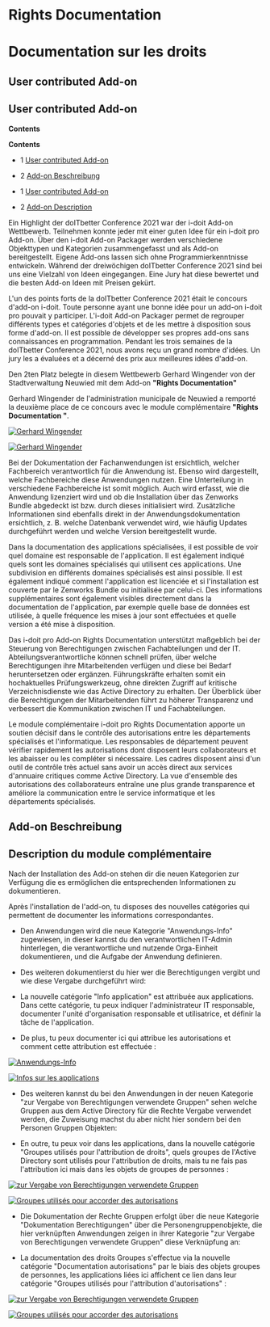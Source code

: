 <!-- TRANSLATED by md-translate -->
# Rights Documentation

# Documentation sur les droits

## User contributed Add-on

## User contributed Add-on

**Contents**

**Contents**

* 1 [User contributed Add-on](#user-contributed-add-on)
* 2 [Add-on Beschreibung](#add-on-beschreibung)

* 1 [User contributed Add-on](#user-contributed-add-on)
* 2 [Add-on Description](#add-on-description)

Ein Highlight der doITbetter Conference 2021 war der i-doit Add-on Wettbewerb. Teilnehmen konnte jeder mit einer guten Idee für ein i-doit pro Add-on. Über den i-doit Add-on Packager werden verschiedene Objekttypen und Kategorien zusammengefasst und als Add-on bereitgestellt. Eigene Add-ons lassen sich ohne Programmierkenntnisse entwickeln. Während der dreiwöchigen doITbetter Conference 2021 sind bei uns eine Vielzahl von Ideen eingegangen. Eine Jury hat diese bewertet und die besten Add-on Ideen mit Preisen gekürt.

L'un des points forts de la doITbetter Conference 2021 était le concours d'add-on i-doit. Toute personne ayant une bonne idée pour un add-on i-doit pro pouvait y participer. L'i-doit Add-on Packager permet de regrouper différents types et catégories d'objets et de les mettre à disposition sous forme d'add-on. Il est possible de développer ses propres add-ons sans connaissances en programmation. Pendant les trois semaines de la doITbetter Conference 2021, nous avons reçu un grand nombre d'idées. Un jury les a évaluées et a décerné des prix aux meilleures idées d'add-on.

Den 2ten Platz belegte in diesem Wettbewerb Gerhard Wingender von der Stadtverwaltung Neuwied mit dem Add-on **"Rights Documentation"**

Gerhard Wingender de l'administration municipale de Neuwied a remporté la deuxième place de ce concours avec le module complémentaire **"Rights Documentation "**.

[![Gerhard Wingender](../assets/images/de/i-doit-pro-add-ons/rights-documentation/1-rd.png)](../assets/images/de/i-doit-pro-add-ons/rights-documentation/1-rd.png)

[ ![Gerhard Wingender](../assets/images/fr/i-doit-pro-add-ons/rights-documentation/1-rd.png)](../assets/images/fr/i-doit-pro-add-ons/rights-documentation/1-rd.png)

Bei der Dokumentation der Fachanwendungen ist ersichtlich, welcher Fachbereich verantwortlich für die Anwendung ist. Ebenso wird dargestellt, welche Fachbereiche diese Anwendungen nutzen. Eine Unterteilung in verschiedene Fachbereiche ist somit möglich. Auch wird erfasst, wie die Anwendung lizenziert wird und ob die Installation über das Zenworks Bundle abgedeckt ist bzw. durch dieses initialisiert wird. Zusätzliche Informationen sind ebenfalls direkt in der Anwendungsdokumentation ersichtlich, z. B. welche Datenbank verwendet wird, wie häufig Updates durchgeführt werden und welche Version bereitgestellt wurde.

Dans la documentation des applications spécialisées, il est possible de voir quel domaine est responsable de l'application. Il est également indiqué quels sont les domaines spécialisés qui utilisent ces applications. Une subdivision en différents domaines spécialisés est ainsi possible. Il est également indiqué comment l'application est licenciée et si l'installation est couverte par le Zenworks Bundle ou initialisée par celui-ci. Des informations supplémentaires sont également visibles directement dans la documentation de l'application, par exemple quelle base de données est utilisée, à quelle fréquence les mises à jour sont effectuées et quelle version a été mise à disposition.

Das i-doit pro Add-on Rights Documentation unterstützt maßgeblich bei der Steuerung von Berechtigungen zwischen Fachabteilungen und der IT. Abteilungsverantwortliche können schnell prüfen, über welche Berechtigungen ihre Mitarbeitenden verfügen und diese bei Bedarf heruntersetzen oder ergänzen. Führungskräfte erhalten somit ein hochaktuelles Prüfungswerkzeug, ohne direkten Zugriff auf kritische Verzeichnisdienste wie das Active Directory zu erhalten. Der Überblick über die Berechtigungen der Mitarbeitenden führt zu höherer Transparenz und verbessert die Kommunikation zwischen IT und Fachabteilungen.

Le module complémentaire i-doit pro Rights Documentation apporte un soutien décisif dans le contrôle des autorisations entre les départements spécialisés et l'informatique. Les responsables de département peuvent vérifier rapidement les autorisations dont disposent leurs collaborateurs et les abaisser ou les compléter si nécessaire. Les cadres disposent ainsi d'un outil de contrôle très actuel sans avoir un accès direct aux services d'annuaire critiques comme Active Directory. La vue d'ensemble des autorisations des collaborateurs entraîne une plus grande transparence et améliore la communication entre le service informatique et les départements spécialisés.

## Add-on Beschreibung

## Description du module complémentaire

Nach der Installation des Add-on stehen dir die neuen Kategorien zur Verfügung die es ermöglichen die entsprechenden Informationen zu dokumentieren.

Après l'installation de l'add-on, tu disposes des nouvelles catégories qui permettent de documenter les informations correspondantes.

* Den Anwendungen wird die neue Kategorie "Anwendungs-Info" zugewiesen, in dieser kannst du den verantwortlichen IT-Admin hinterlegen, die verantwortliche und nutzende Orga-Einheit dokumentieren, und die Aufgabe der Anwendung definieren.
* Des weiteren dokumentierst du hier wer die Berechtigungen vergibt und wie diese Vergabe durchgeführt wird:

* La nouvelle catégorie "Info application" est attribuée aux applications. Dans cette catégorie, tu peux indiquer l'administrateur IT responsable, documenter l'unité d'organisation responsable et utilisatrice, et définir la tâche de l'application.
* De plus, tu peux documenter ici qui attribue les autorisations et comment cette attribution est effectuée :

[![Anwendungs-Info](../assets/images/de/i-doit-pro-add-ons/rights-documentation/2-rd.png)](../assets/images/de/i-doit-pro-add-ons/rights-documentation/2-rd.png)

[ ![Infos sur les applications](../assets/images/fr/i-doit-pro-add-ons/rights-documentation/2-rd.png)](../assets/images/fr/i-doit-pro-add-ons/rights-documentation/2-rd.png)

* Des weiteren kannst du bei den Anwendungen in der neuen Kategorie "zur Vergabe von Berechtigungen verwendete Gruppen" sehen welche Gruppen aus dem Active Directory für die Rechte Vergabe verwendet werden, die Zuweisung machst du aber nicht hier sondern bei den Personen Gruppen Objekten:

* En outre, tu peux voir dans les applications, dans la nouvelle catégorie "Groupes utilisés pour l'attribution de droits", quels groupes de l'Active Directory sont utilisés pour l'attribution de droits, mais tu ne fais pas l'attribution ici mais dans les objets de groupes de personnes :

[![zur Vergabe von Berechtigungen verwendete Gruppen](../assets/images/de/i-doit-pro-add-ons/rights-documentation/3-rd.png)](../assets/images/de/i-doit-pro-add-ons/rights-documentation/3-rd.png)

[ ![Groupes utilisés pour accorder des autorisations](../assets/images/fr/i-doit-pro-add-ons/rights-documentation/3-rd.png)](../assets/images/fr/i-doit-pro-add-ons/rights-documentation/3-rd.png)

* Die Dokumentation der Rechte Gruppen erfolgt über die neue Kategorie "Dokumentation Berechtigungen" über die Personengruppenobjekte, die hier verknüpften Anwendungen zeigen in ihrer Kategorie "zur Vergabe von Berechtigungen verwendete Gruppen" diese Verknüpfung an:

* La documentation des droits Groupes s'effectue via la nouvelle catégorie "Documentation autorisations" par le biais des objets groupes de personnes, les applications liées ici affichent ce lien dans leur catégorie "Groupes utilisés pour l'attribution d'autorisations" :

[![zur Vergabe von Berechtigungen verwendete Gruppen](../assets/images/de/i-doit-pro-add-ons/rights-documentation/4-rd.png)](../assets/images/de/i-doit-pro-add-ons/rights-documentation/4-rd.png)

[ ![Groupes utilisés pour accorder des autorisations](../assets/images/fr/i-doit-pro-add-ons/rights-documentation/4-rd.png)](../assets/images/fr/i-doit-pro-add-ons/rights-documentation/4-rd.png)